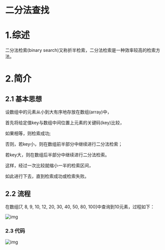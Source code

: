 # 二分法查找

# 1.综述

 二分法检索(binary search)又称折半检索，二分法检索是一种效率较高的检索方法。



# 2.简介

## 2.1 基本思想

设数组中的元素从小到大有序地存放在数组(array)中，

首先将给定值key与数组中间位置上元素的关键码(key)比较，

如果相等，则检索成功;

否则，若key小，则在数组前半部分中继续进行二分法检索；

若key大，则在数组后半部分中继续进行二分法检索。

这样，经过一次比较就缩小一半的检索区间，

如此进行下去，直到检索成功或检索失败。



## 2.2 流程

在数组[7, 8, 9, 10, 12, 20, 30, 40, 50, 80, 100]中查询到10元素，过程如下：

![img](https://img2018.cnblogs.com/blog/1427277/201905/1427277-20190519135804395-1958181781.png)

 

### 2.3 代码

![img](https://img2018.cnblogs.com/blog/1427277/201905/1427277-20190519135915992-981316422.png)

 